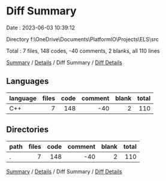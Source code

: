 # Diff Summary

Date : 2023-06-03 10:39:12

Directory f:\\OneDrive\\Documents\\PlatformIO\\Projects\\ELS\\src

Total : 7 files,  148 codes, -40 comments, 2 blanks, all 110 lines

[Summary](results.md) / [Details](details.md) / Diff Summary / [Diff Details](diff-details.md)

## Languages
| language | files | code | comment | blank | total |
| :--- | ---: | ---: | ---: | ---: | ---: |
| C++ | 7 | 148 | -40 | 2 | 110 |

## Directories
| path | files | code | comment | blank | total |
| :--- | ---: | ---: | ---: | ---: | ---: |
| . | 7 | 148 | -40 | 2 | 110 |

[Summary](results.md) / [Details](details.md) / Diff Summary / [Diff Details](diff-details.md)